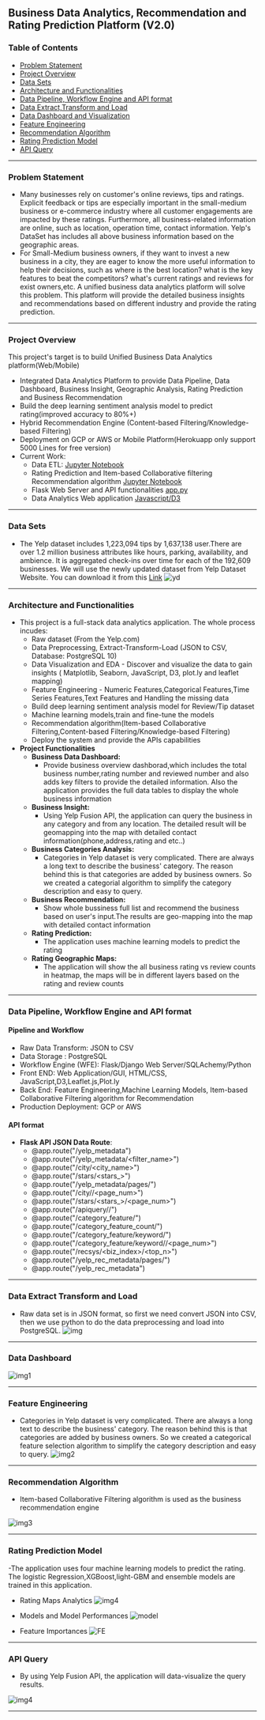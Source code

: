## Business Data Analytics, Recommendation and Rating Prediction Platform (V2.0)


### Table of Contents
+ [Problem Statement](#Problem-Statement)
+ [Project Overview](#Project-Overview)
+ [Data Sets](#Data-Sets)
+ [Architecture and Functionalities](#Architecture-and-Functionalities)   
+ [Data Pipeline, Workflow Engine and API format](#Workflow-Engine-and-API-format)
+ [Data Extract,Transform and Load](#Data-Extract-Transform-and-Load)
+ [Data Dashboard and Visualization](#Data-Dashboard)
+ [Feature Engineering](#Feature-Engineering)
+ [Recommendation Algorithm](#Recommendation-Algorithm)
+ [Rating Prediction Model](#Rating-Prediction-Model)
+ [API Query](#API-Query)

<hr>


### Problem Statement
- Many businesses rely on customer's online reviews, tips and ratings. Explicit feedback or tips are especially important in the small-medium business or e-commerce industry where all customer engagements are impacted by these ratings. Furthermore, all business-related information are online, such as location, operation time, contact information. Yelp's DataSet has includes all above business information based on the geographic areas.
- For Small-Medium business owners, if they want to invest a new business in a city, they are eager to know the more useful information to help their decisions, such as where is the best location? what is the key features to beat the competitors?
what's current ratings and reviews for exist owners,etc. 
A unified business data analytics platform will solve this problem. This platform will provide the detailed business insights and recommendations based on different industry and provide the rating prediction.
<hr>

### Project Overview
This project's target is to build Unified Business Data Analytics platform(Web/Mobile)
- Integrated Data Analytics Platform to provide Data Pipeline, Data Dashboard, Business Insight, Geographic Analysis, Rating Prediction and Business Recommendation
- Build the deep learning sentiment analysis model to predict rating(improved accuracy to 80%+)
- Hybrid Recommendation Engine (Content-based Filtering/Knowledge-based Filtering)
- Deployment on GCP or AWS or Mobile Platform(Herokuapp only support 5000 Lines for free version)
- Current Work:
  - Data ETL: [Jupyter Notebook](https://nbviewer.jupyter.org/github/Pyligent/Business-Analytics-Platform/blob/master/Data_ETL.ipynb)
  - Rating Prediction and Item-based Collaborative filtering Recommendation algorithm [Jupyter Notebook](https://nbviewer.jupyter.org/github/Pyligent/Business-Analytics-Platform/blob/master/Rating%20Prediction%20and%20Recommendation%20Engine.ipynb)
  - Flask Web Server and API functionalities [app.py](https://github.com/Pyligent/Business-Analytics-Platform/blob/master/app.py)
  - Data Analytics Web application [Javascript/D3](https://github.com/Pyligent/Business-Analytics-Platform/tree/master/static/js)
<hr>


### Data Sets
- The Yelp dataset includes 1,223,094 tips by 1,637,138 user.There are over 1.2 million business attributes like hours, parking, availability, and ambience. It is aggregated check-ins over time for each of the 192,609 businesses. We will use the newly updated dataset from Yelp Dataset Website. You can download it from this [Link](https://www.yelp.com/dataset)
![yd](https://github.com/Pyligent/pyligent.github.io/blob/master/img/yelpdata.png)
<hr>

### Architecture and Functionalities
- This project is a full-stack data analytics application. The whole process incudes:
  + Raw dataset (From the Yelp.com)
  + Data Preprocessing, Extract-Transform-Load (JSON to CSV, Database: PostgreSQL 10)
  + Data Visualization and EDA - Discover and visualize the data to gain insights ( Matplotlib, Seaborn, JavaScript, D3, plot.ly and leaflet mapping)
  + Feature Engineering - Numeric Features,Categorical Features,Time Series Features,Text Features and Handling the missing data
  + Build deep learning sentiment analysis model for Review/Tip dataset
  + Machine learning models,train and fine-tune the models 
  + Recommendation algorithm(Item-based Collaborative Filtering,Content-based Filtering/Knowledge-based Filtering)
  + Deploy the system and provide the APIs capabilities
- **Project Functionalities**
  + **Business Data Dashboard:**   
    - Provide business overview dashborad,which includes the total business number,rating number and reviewed number and also adds key filters to provide the detailed information. Also the application provides the full data tables to display the whole business information
  + **Business Insight:**
    - Using Yelp Fusion API, the application can query the business in any category and from any location. The detailed result will be geomapping into the map with detailed contact information(phone,address,rating and etc..)
  + **Business Categories Analysis:**
    - Categories in Yelp dataset is very complicated. There are always a long text to describe the business' category. The reason behind this is that categories are added by business owners. So we created a categorial algorithm to simplify the category description and easy to query.
  + **Business Recommendation:**
    - Show whole bussiness full list and recommend the business based on user's input.The results are geo-mapping into the map with detailed contact information
  + **Rating Prediction:**
    - The application uses machine learning models to predict the rating
  + **Rating Geographic Maps:**
    - The application will show the all business rating vs review counts in heatmap, the maps will be in different layers based on the rating and review counts
    
<hr>


### Data Pipeline, Workflow Engine and API format

#### Pipeline and Workflow
- Raw Data Transform: JSON to CSV
- Data Storage : PostgreSQL   
- Workflow Engine (WFE): Flask/Django Web Server/SQLAchemy/Python   
- Front END: Web Application/GUI, HTML/CSS, JavaScript,D3,Leaflet.js,Plot.ly
- Back End: Feature Engineering,Machine Learning Models, Item-based Collaborative Filtering algorithm for Recommendation
- Production Deployment: GCP or AWS

#### API format
- **Flask API JSON Data Route**:
  + @app.route("/yelp_metadata")
  + @app.route("/yelp_metadata/<filter_name>")
  + @app.route("/city/<city_name>")
  + @app.route("/stars/<stars_>")
  + @app.route("/yelp_metadata/pages/<num>")
  + @app.route("/city/<city>/<page_num>")
  + @app.route("/stars/<stars_>/<page_num>")
  + @app.route("/apiquery/<term>/<location>")
  + @app.route("/category_feature/<num>")
  + @app.route("/category_feature_count/<num>")
  + @app.route("/category_feature/keyword/<keyword>")
  + @app.route("/category_feature/keyword/<keyword>/<page_num>")
  + @app.route("/recsys/<biz_index>/<top_n>")
  + @app.route("/yelp_rec_metadata/pages/<num>")
  + @app.route("/yelp_rec_metadata")


<hr>

### Data Extract Transform and Load  
- Raw data set is in JSON format, so first we need convert JSON into CSV, then we use python to do the data preprocessing and load into PostgreSQL.
![img](https://github.com/Pyligent/yelp_project/blob/master/pics/load.png)
  
<hr>

### Data Dashboard

![img1](https://github.com/Pyligent/yelp_project/blob/master/pics/dashyelp.png)
  
<hr>

### Feature Engineering   

- Categories in Yelp dataset is very complicated. There are always a long text to describe the business' category. The reason behind this is that categories are added by business owners. So we created a categorical feature selection algorithm to simplify the category description and easy to query.
![img2](https://github.com/Pyligent/yelp_project/blob/master/pics/cate.png)
  
<hr>

### Recommendation Algorithm   
- Item-based Collaborative Filtering algorithm is used as the business recommendation engine

![img3](https://github.com/Pyligent/yelp_project/blob/master/pics/rec.png)
  
<hr>

### Rating Prediction Model   
-The application uses four machine learning models to predict the rating. The logistic Regression,XGBoost,light-GBM and ensemble models are trained in this application.

- Rating Maps Analytics
![img4](https://github.com/Pyligent/yelp_project/blob/master/pics/map.png)

   
- Models and Model Performances
![model](https://github.com/Pyligent/yelp_project/blob/master/static/en.jpg)
  
  
   
- Feature Importances
![FE](https://github.com/Pyligent/yelp_project/blob/master/static/feature_importance_en.jpg)

<hr>

### API Query
   
- By using Yelp Fusion API, the application will data-visualize the query results.

![img4](https://github.com/Pyligent/yelp_project/blob/master/pics/api.png)
  
<hr>







